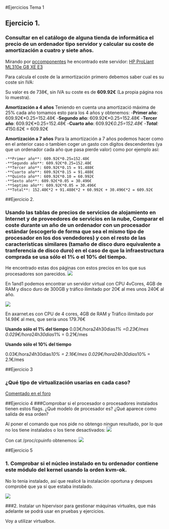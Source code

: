 #Ejercicios Tema 1

## Ejercicio 1.
### Consultar en el catálogo de alguna tienda de informática el precio de un ordenador tipo servidor y calcular su coste de amortización a cuatro y siete años.

Mirando por [pccomponentes](http://www.pccomponentes.com) he encontrado este servidor: 
[HP ProLiant ML310e G8 XE E3](http://www.pccomponentes.com/hp_proliant_ml310e_g8_xe_e3_1220_8gb_2tb.html)

Para calcula el coste de la armortización primero debemos saber cual es su coste sin IVA:


Su valor es de 738€, sin IVA su coste es de **609.92€** (La propia página nos lo muestra). 

**Amortización a 4 años**
Teniendo en cuenta una amortizació máxima de 25% cada año tomamos esto para los 4 años y obtenemos:
	-**Primer año**: 609.92€*0.25=152.48€
	-**Segundo año**: 609.92€*0.25=152.48€
	-**Tercer año**: 609.92€*0.25=152.48€
	-**Cuarto año**: 609.92€*0.25=152.48€
	-**Total**: 4*150.62€ = 609.92€

**Amortización a 7 años**
Para la amortización a 7 años podemos hacer como en el anterior caso o tambien coger un gasto con digitos descendentes (ya que un ordenador cada año que pasa pierde valor) como por ejemplo así:

	-**Primer año**: 609.92€*0.25=152.48€
	-**Segundo año**: 609.92€*0.25=152.48€
	-**Tercer año**: 609.92€*0.15 = 91.488€
	-**Cuarto año**: 609.92€*0.15 = 91.488€
	-**Quinto año**: 609.92€*0.10 = 60.992€
	-**Sexto año**: 609.92€*0.05 = 30.496€
	-**Septimo año**: 609.92€*0.05 = 30.496€
	-**Total**: 152.48€*2 + 91.488€*2 + 60.992€ + 30.496€*2 = 609.92€

##Ejercicio 2.

### Usando las tablas de precios de servicios de alojamiento en Internet y de proveedores de servicios en la nube, Comparar el coste durante un año de un ordenador con un procesador estándar (escogerlo de forma que sea el mismo tipo de procesador en los dos vendedores) y con el resto de las características similares (tamaño de disco duro equivalente a tranferencia de disco duro) en el caso de que la infraestructura comprada se usa sólo el 1% o el 10% del tiempo.

He encontrado estas dos páginas con estos precios en los que sus procesadores son parecidos. 
![](https://drive.google.com/open?id=0B3veQdCDqSPYOEVoMS0tUllrdm8)

En 1and1 podemos encontrar un servidor virtual con CPU 4vCores, 4GB de RAM y disco duro de 300GB y tráfico ilimitado por 20€ al mes unos 240€ al año.


![](https://drive.google.com/open?id=0B3veQdCDqSPYQ1NJZzUwdjlCWEU)

En axarnet.es con CPU de 4 cores, 4GB de RAM y Tráfico ilimitado por 14.98€ al mes, que seria unos 179.76€

**Usando sólo el 1% del tiempo**
 0.03€/hora*24h*30dias*1% =0.23€/mes 
 0.029€/hora*24h*30dias*1% = 0.21€/mes

**Usando sólo el 10% del tiempo**

 0.03€/hora*24h*30dias*10% = 2.16€/mes
 0.029€/hora*24h*30dias*10% = 2.1€/mes

##Ejercicio 3
### ¿Qué tipo de virtualización usarías en cada caso?
[Comentado en el foro](https://github.com/JJ/IV16-17/issues/1#issuecomment-252452205)

##Ejercicio 4
###Comprobar si el procesador o procesadores instalados tienen estos flags. ¿Qué modelo de procesador es? ¿Qué aparece como salida de esa orden?

Al poner el comando que nos pide no obtengo ningun resultado, por lo que no los tiene instalados o los tiene desactivados:
![](https://drive.google.com/open?id=0B3veQdCDqSPYNGhrWURnX2Jkc28)

Con cat /proc/cpuinfo obtenemos:
![](https://drive.google.com/open?id=0B3veQdCDqSPYQkwyaDl2aVdoQU0)


##Ejercicio 5
### 1. Comprobar si el núcleo instalado en tu ordenador contiene este módulo del kernel usando la orden kvm-ok.
No lo tenia instalado, así que realicé la instalación oportuna y despues comprobé que ya sí que estaba instalado.

![](https://drive.google.com/open?id=0B3veQdCDqSPYZmZ3Q2xnSWQ0U2c)

###2. Instalar un hipervisor para gestionar máquinas virtuales, que más adelante se podrá usar en pruebas y ejercicios.

Voy a utilizar virtualbox.



